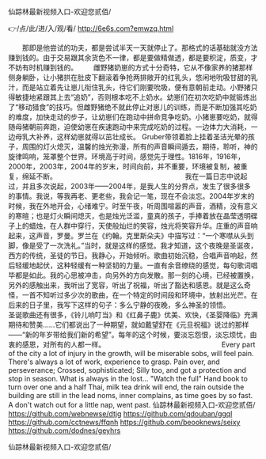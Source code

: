 
仙踪林最新视频入口-欢迎您贰佰/




👉/点/此/进/入/观/看/ http://6e6s.com?emwzq.html




　　那即是他尝试的功夫，都是尝试半天一天就停止了。那格式的话基础就没方法赚到钱的。由于交易跟其余货色不一律，都是要做精做透，都是要积淀，质变，才不妨有时机赚到钱的。
　　雌野猪奶崽的方式十分奇特，它从不像家养的猪那样侧身躺卧，让小猪拱在肚皮下翻滚着争抢两排敞开的红乳头，悠闲地吮吸甘甜的乳汁，而是站立着先让崽儿衔住乳头，待它们刚要吮吸，便有意朝前走动。小野猪只得敏捷地紧跟其上去“追奶”，否则根本吃不上奶水。幼崽们在初次吃奶中就锻炼出了“移动猎食”的技巧。但雌野猪绝不就此停止对崽儿的训练，而是不断加强其吃奶的难度，加快走动的步子，让幼崽们在跑动中拼命竞争吃奶。小猪崽要吃奶，就得随母猪朝前奔跑，迫使幼崽在疾速跑动中来完成吃奶的过程。一边体力大消耗，一边母乳大补养，这样幼崽就得以茁壮成长。
Gruber带领着脸上挂着圣洁光晕的孩子，周围的灯火熄灭，温馨的烛光弥漫，所有的声音瞬间遁去，期待，聆听，神的旋律鸣响，笼罩整个世界。环境高于时间，感觉先于理性。1816年，1916年，2000年，2003年，2004年的岁末，时间向前，并不重要，环境被复制，被重复，绵延不断。　　　　　　　　　　　　　　　　　　　我在一篇日志中说起过，并且多次说起，2003年——2004年，是我人生的分界点，发生了很多很多的事情。我说，等我再老、更老些，我会记一笔，现在不会淡忘。2004年岁末的时候，我在外地开会，心绪难宁。时至午夜，听周围喧嚣的声音，酒精，没有意义的寒暄；也是灯火瞬间熄灭，也是烛光泛滥，童真的孩子，手捧着放在晶莹透明碟子上的蜡烛，在人群中穿行，天使般灿烂的笑容，烛光将笑容升华。庄重的声音响起来，这声音，罗曼。罗兰在《约翰。克里斯朵夫》中描写过：“一个寒噤从头到脚，像是受了一次洗礼。”当时，就是这样的感觉。我才知道，这个夜晚是圣诞夜，西方的传统，圣徒的节日。我静心，开始倾听。歌曲初始沉稳，合唱声音响起，然后轻缓地起伏，这种轻缓有一种坚韧的力量。一直有余音缭绕的感觉，每句歌词唱毕都是如此。我的心思被冲击，向另外的方向发散。那一刻的心境，已经被置换，另外的感触出来，我听出了宽容，听出了祝福，听出了豁达和感恩。就是这么奇怪，一首不知听过多少次的歌曲，在一个特定的时间段和环境中，放射出光芒。在后来的日子里，我写下这样的句子：多么宁静的夜晚，多么神圣的领悟。　　　　　　　　　　　　　　　　　　　圣诞歌曲还有很多，《铃儿响叮当》和《红鼻子鹿》优美、欢快，《圣婴降临》充满期待和赞美……它们都说出了一种期望，就如戴望舒在《元旦祝福》说过的那样——“新的年岁带给我们新的希望”。每年的这个时候，要淡忘怨恨，淡忘烦忧，由衷的感恩，对所有的人都一样。　　　　　　　　　　　　　　　　　
Every part of the city a lot of injury in the growth, will be miserable sobs, will feel pain.
There's always a lot of work, experience to grasp.
Pain over, and perseverance;
Crossed, sophisticated;
Silly too, and got a protection and stop in season.
What is always in the lost...
"Watch the full"
Hand book to turn over one and a half Thai, milk tea drink will end, the rain outside the building are still in the lead noms, inner complains, as time goes by so fast.
A don't watch out for a little nap, went past.
仙踪林最新视频入口-欢迎您贰佰/ https://github.com/webnewse/dtjg
https://github.com/qdouban/ggql
https://github.com/cctnews/ffqnh
https://github.com/beooknews/seixy
https://github.com/dodnes/geyhrs





仙踪林最新视频入口-欢迎您贰佰/
